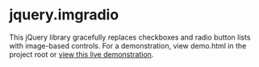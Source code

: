 jquery.imgradio
===============

This jQuery library gracefully replaces checkboxes and radio button lists with image-based controls. For a demonstration, view demo.html in the project root or [view this live demonstration](http://roadha.us/projects/jquery-imgradio/).

